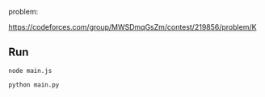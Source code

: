 problem: 

https://codeforces.com/group/MWSDmqGsZm/contest/219856/problem/K

## Run

```
node main.js
```

```
python main.py
```